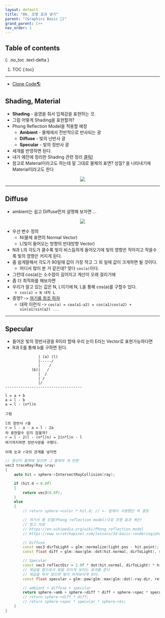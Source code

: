 ```yaml
---
layout: default
title: "06. 조명 효과 넣기"
parent: "(Graphics Basic 🎡)"
grand_parent: C++
nav_order: 1
---
```


## Table of contents
{: .no_toc .text-delta }

1. TOC
{:toc}

---

* [Clone Code🌎](https://github.com/EasyCoding-7/Dx11ExampleWithImgui/tree/10/08)

## Shading, Material

* **Shading** - 음영을 줘서 입체감을 표현하는 것.
* 그럼 어떻게 Shading을 표현할까?
* Phong Reflection Model을 적용할 예정
	* **Ambient** - 물체에서 전반적으로 반사되는 광
	* **Diffuse** - 빛의 난반사 광
	* **Specular** - 빛의 정반사 광
* 세개를 반영하면 된다.
* 내가 예전에 정리한 Shading 관련 정리 [클릭!](https://taehyungs-programming-blog.github.io/blog/docs/cpp/directx-12/g-18/)
* 참고로 Material이라고도 하는데 말 그대로 물체의 표면? 성질? 을 나타내기에 Material이라고도 한다

<p align="center">
  <img src="https://taehyungs-programming-blog.github.io/blog/assets/images/cpp/graphics/graphics-7-1.png"/>
</p>

---

## Diffuse

* ambient는 쉽고 Diffuse먼저 설명해 보자면 ...

<p align="center">
  <img src="https://taehyungs-programming-blog.github.io/blog/assets/images/cpp/graphics/graphics-7-3.png"/>
</p>

* 우선 변수 정의
    * N(물체 표면의 Normal Vector)
    * L(빛이 들어오는 방향의 반대방향 Vector)
* N과 L의 각도가 클수록 빛이 비스듬하게 들어오기에 빛의 영향은 작아지고
작을수록 빛의 영향은 커지게 된다.
* 좀 쉽게말해서 각도가 90일때 값이 가장 작고 그 외 일때 값이 크게하면 될 것이다.
    * 어디서 많이 본 거 같은데? 맞다 `cos(a)`이다.
* 그런데 cos(a)는 소수점이 길어지고 계산이 오래 걸리기에 
* 좀 더 최적화를 해보자면
* 우리가 알고 있는 값은 N, L이기에 N, L을 통해 cos(a)를 구할수 있다.
    * `cos(a) = N 내적 L`
* 증명? -> [여기를 참조 하자](https://m.blog.naver.com/PostView.naver?isHttpsRedirect=true&blogId=jihyoseok&logNo=221481723291)
    * 대략 이런식 -> `cos(a) = coa(a1-a2) = cos(a1)cos(a2) + sin(a1)sin(a2) ...`

---

## Specular

* 들어온 빛의 정반사광을 R이라 할때 우리 눈이 E라는 Vector로 표현가능하다면
* R과 E를 통해 b를 구하면 된다.

```
               | (a) (l)
               |-----/
               |    /
            (b)|   /
               |  /
               | /
               |/
-----------------------------------

l = a + b
a = l - b
a = l - (n*l)n

그럼

l의 정반사 r을
r = l - a - a = l - 2a
라 표현할수 있지 않을까?
r = l - 2(l - (n*l)n) = 2(n*l)n - l
여기까지하면 정반사광을 구했다.

이제 눈과 r과의 관계를 넣자면
```


```cpp
// 광선이 물체에 닿으면 그 물체의 색 반환
vec3 traceRay(Ray &ray)
{
    auto hit = sphere->IntersectRayCollision(ray);

    if (hit.d < 0.0f)
    {
        return vec3(0.0f);
    }
    else
    {
        // return sphere->color * hit.d; // <- 앞에서 사용했던 색 결정

        // 여기서 퐁 모델(Phong reflection model)으로 조명 효과 계산!
        // 참고 자료
        // https://en.wikipedia.org/wiki/Phong_reflection_model
        // https://www.scratchapixel.com/lessons/3d-basic-rendering/phong-shader-BRDF

        // Diffuse
        const vec3 dirToLight = glm::normalize(light.pos - hit.point);
        const float diff = glm::max(glm::dot(hit.normal, dirToLight), 0.0f);

        // Specular
        const vec3 reflectDir = 2.0f * dot(hit.normal, dirToLight) * hit.normal - dirToLight;
        // 제곱을 함으로서 빛을 모이게 보이는 효과를 준다
        // 제곱을 하지 않으면 빛이 퍼져보이게 된다.
        const float specular = glm::pow(glm::max(glm::dot(-ray.dir, reflectDir), 0.0f), sphere->alpha);

        // ambient + diffuse + specular
        return sphere->amb + sphere->diff * diff + sphere->spec * specular * sphere->ks;
        // return sphere->diff * diff;
        // return sphere->spec * specular * sphere->ks;
    }
}
```

